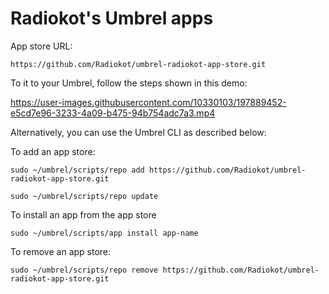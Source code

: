 # Radiokot's Umbrel apps

App store URL:
```
https://github.com/Radiokot/umbrel-radiokot-app-store.git
```

To it to your Umbrel, follow the steps shown in this demo:


https://user-images.githubusercontent.com/10330103/197889452-e5cd7e96-3233-4a09-b475-94b754adc7a3.mp4


Alternatively, you can use the Umbrel CLI as described below:

To add an app store:
```
sudo ~/umbrel/scripts/repo add https://github.com/Radiokot/umbrel-radiokot-app-store.git

sudo ~/umbrel/scripts/repo update
```

To install an app from the app store
```
sudo ~/umbrel/scripts/app install app-name
```

To remove an app store:
```
sudo ~/umbrel/scripts/repo remove https://github.com/Radiokot/umbrel-radiokot-app-store.git
```
